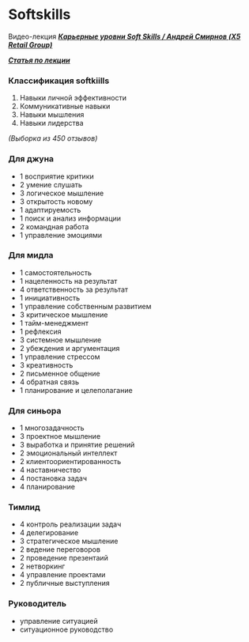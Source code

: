 # Softskills


Видео-лекция ***[Карьерные уровни Soft Skills / Андрей Смирнов (X5 Retail Group)](https://youtu.be/g3oRegcNXQI)***

***[Статья по лекции](https://habr.com/ru/company/oleg-bunin/blog/573620/)***


### Классификация softkiills
1. Навыки личной эффективности
2. Коммуникативные навыки
3. Навыки мышления
4. Навыки лидерства

*(Выборка из 450 отзывов)*

### Для джуна
* 1 восприятие критики
* 2 умение слушать 
* 3 логическое мышление
* 3 открытость новому
* 1 адаптируемость
* 1 поиск и анализ информации
* 2 командная работа 
* 1 управление эмоциями

### Для мидла
* 1 самостоятельность
* 1 нацеленность на результат
* 4 ответственность за результат
* 1 инициативность
* 1 управление собственным развитием
* 3 критическое мышление
* 1 тайм-менеджмент
* 1 рефлексия
* 3 системное мышление
* 2 убеждения и аргументация
* 1 управление стрессом 
* 3 креативность
* 2 письменное общение
* 4 обратная связь
* 1 планирование и целеполагание

### Для синьора
* 1 многозадачность
* 3 проектное мышление
* 3 выработка и принятие решений
* 2 эмоциональный интеллект 
* 2 клиентоориентированность
* 4 наставничество
* 4 постановка задач
* 4 планирование


### Тимлид
* 4 контроль реализации задач
* 4 делегирование
* 3 стратегическое мышление
* 2 ведение переговоров
* 2 проведение презентаий
* 2 нетворкинг
* 4 управление проектами
* 2 публичные выступления

### Руководитель
* управление ситуацией
* ситуационное руководство 
